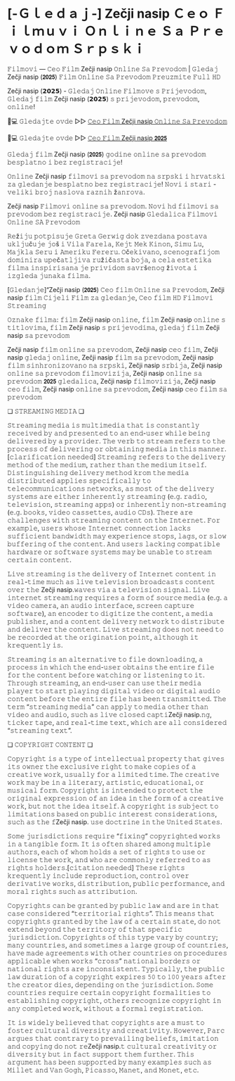 # [-Ｇｌｅｄａｊ-] Zečji nasip Ｃｅｏ Ｆｉｌｍｕｖｉ Ｏｎｌｉｎｅ Ｓａ Ｐｒｅｖｏｄｏｍ Ｓｒｐｓｋｉ

𝙵𝚒𝚕𝚖𝚘𝚟𝚒 — 𝙲𝚎𝚘 𝙵𝚒𝚕𝚖 Zečji nasip 𝙾𝚗𝚕𝚒𝚗𝚎 𝚂𝚊 𝙿𝚛𝚎𝚟𝚘𝚍𝚘𝚖 | 𝙶𝚕𝚎𝚍𝚊𝚓 Zečji nasip (𝟮𝟬𝟮𝟱) 𝙵𝚒𝚕𝚖 𝙾𝚗𝚕𝚒𝚗𝚎 𝚂𝚊 𝙿𝚛𝚎𝚟𝚘𝚍𝚘𝚖 𝙿𝚛𝚎𝚞𝚣𝚖𝚒𝚝𝚎 𝙵𝚞𝚕𝚕 𝙷𝙳

Zečji nasip (𝟮𝟬𝟮𝟱) - 𝙶𝚕𝚎𝚍𝚊𝚓 𝙾𝚗𝚕𝚒𝚗𝚎 𝙵𝚒𝚕𝚖𝚘𝚟𝚎 𝚜 𝙿𝚛𝚒𝚓𝚎𝚟𝚘𝚍𝚘𝚖, 𝙶𝚕𝚎𝚍𝚊𝚓 𝚏𝚒𝚕𝚖 Zečji nasip (𝟮𝟬𝟮𝟱) 𝚜 𝚙𝚛𝚒𝚓𝚎𝚟𝚘𝚍𝚘𝚖, 𝚙𝚛𝚎𝚟𝚘𝚍𝚘𝚖, 𝚘𝚗𝚕𝚒𝚗𝚎!

📱💻 𝙶𝚕𝚎𝚍𝚊𝚓𝚝𝚎 𝚘𝚟𝚍𝚎 ▷▷ [𝙲𝚎𝚘 𝙵𝚒𝚕𝚖 Zečji nasip 𝙾𝚗𝚕𝚒𝚗𝚎 𝚂𝚊 𝙿𝚛𝚎𝚟𝚘𝚍𝚘𝚖](https://tinyurl.com/mrkt3by)

📱💻 𝙶𝚕𝚎𝚍𝚊𝚓𝚝𝚎 𝚘𝚟𝚍𝚎 ▷▷ [𝙲𝚎𝚘 𝙵𝚒𝚕𝚖 Zečji nasip 𝟮𝟬𝟮𝟱](https://tinyurl.com/mrkt3by)

𝙶𝚕𝚎𝚍𝚊𝚓 𝚏𝚒𝚕𝚖 Zečji nasip (𝟮𝟬𝟮𝟱) 𝚐𝚘𝚍𝚒𝚗𝚎 𝚘𝚗𝚕𝚒𝚗𝚎 𝚜𝚊 𝚙𝚛𝚎𝚟𝚘𝚍𝚘𝚖 𝚋𝚎𝚜𝚙𝚕𝚊𝚝𝚗𝚘 𝚒 𝚋𝚎𝚣 𝚛𝚎𝚐𝚒𝚜𝚝𝚛𝚊𝚌𝚒𝚓𝚎!

𝙾𝚗𝚕𝚒𝚗𝚎 Zečji nasip 𝚏𝚒𝚕𝚖𝚘𝚟𝚒 𝚜𝚊 𝚙𝚛𝚎𝚟𝚘𝚍𝚘𝚖 𝚗𝚊 𝚜𝚛𝚙𝚜𝚔𝚒 𝚒 𝚑𝚛𝚟𝚊𝚝𝚜𝚔𝚒 𝚣𝚊 𝚐𝚕𝚎𝚍𝚊𝚗𝚓𝚎 𝚋𝚎𝚜𝚙𝚕𝚊𝚝𝚗𝚘 𝚋𝚎𝚣 𝚛𝚎𝚐𝚒𝚜𝚝𝚛𝚊𝚌𝚒𝚓𝚎! 𝙽𝚘𝚟𝚒 𝚒 𝚜𝚝𝚊𝚛𝚒 - 𝚟𝚎𝚕𝚒𝚔𝚒 𝚋𝚛𝚘𝚓 𝚗𝚊𝚜𝚕𝚘𝚟𝚊 𝚛𝚊𝚣𝚗𝚒𝚑 ž𝚊𝚗𝚛𝚘𝚟𝚊.

Zečji nasip 𝙵𝚒𝚕𝚖𝚘𝚟𝚒 𝚘𝚗𝚕𝚒𝚗𝚎 𝚜𝚊 𝚙𝚛𝚎𝚟𝚘𝚍𝚘𝚖. 𝙽𝚘𝚟𝚒 𝚑𝚍 𝚏𝚒𝚕𝚖𝚘𝚟𝚒 𝚜𝚊 𝚙𝚛𝚎𝚟𝚘𝚍𝚘𝚖 𝚋𝚎𝚣 𝚛𝚎𝚐𝚒𝚜𝚝𝚛𝚊𝚌𝚒𝚓𝚎. Zečji nasip 𝙶𝚕𝚎𝚍𝚊𝚕𝚒𝚌𝚊 𝙵𝚒𝚕𝚖𝚘𝚟𝚒 𝙾𝚗𝚕𝚒𝚗𝚎 𝚂𝙰 𝙿𝚛𝚎𝚟𝚘𝚍𝚘𝚖

𝚁𝚎ž𝚒𝚓𝚞 𝚙𝚘𝚝𝚙𝚒𝚜𝚞𝚓𝚎 𝙶𝚛𝚎𝚝𝚊 𝙶𝚎𝚛𝚠𝚒𝚐 𝚍𝚘𝚔 𝚣𝚟𝚎𝚣𝚍𝚊𝚗𝚊 𝚙𝚘𝚜𝚝𝚊𝚟𝚊 𝚞𝚔𝚕𝚓𝚞č𝚞𝚓𝚎 𝚓𝚘š 𝚒 𝚅𝚒𝚕𝚊 𝙵𝚊𝚛𝚎𝚕𝚊, 𝙺𝚎𝚓𝚝 𝙼𝚎𝚔 𝙺𝚒𝚗𝚘𝚗, 𝚂𝚒𝚖𝚞 𝙻𝚞, 𝙼𝚊𝚓𝚔𝚕𝚊 𝚂𝚎𝚛𝚞 𝚒 𝙰𝚖𝚎𝚛𝚒𝚔𝚞 𝙵𝚎𝚛𝚎𝚛𝚞. 𝙾č𝚎𝚔𝚒𝚟𝚊𝚗𝚘, 𝚜𝚌𝚎𝚗𝚘𝚐𝚛𝚊𝚏𝚒𝚓𝚘𝚖 𝚍𝚘𝚖𝚒𝚗𝚒𝚛𝚊 𝚞𝚙𝚎č𝚊𝚝𝚕𝚓𝚒𝚟𝚊 𝚛𝚞ž𝚒č𝚊𝚜𝚝𝚊 𝚋𝚘𝚓𝚊, 𝚊 𝚌𝚎𝚕𝚊 𝚎𝚜𝚝𝚎𝚝𝚒𝚔𝚊 𝚏𝚒𝚕𝚖𝚊 𝚒𝚗𝚜𝚙𝚒𝚛𝚒𝚜𝚊𝚗𝚊 𝚓𝚎 𝚙𝚛𝚒𝚟𝚒𝚍𝚘𝚖 𝚜𝚊𝚟𝚛š𝚎𝚗𝚘𝚐 ž𝚒𝚟𝚘𝚝𝚊 𝚒 𝚒𝚣𝚐𝚕𝚎𝚍𝚊 𝚓𝚞𝚗𝚊𝚔𝚊 𝚏𝚒𝚕𝚖𝚊.

[𝙶𝚕𝚎𝚍𝚊𝚗𝚓𝚎]“Zečji nasip (𝟮𝟬𝟮𝟱) 𝙲𝚎𝚘 𝚏𝚒𝚕𝚖 𝙾𝚗𝚕𝚒𝚗𝚎 𝚜𝚊 𝙿𝚛𝚎𝚟𝚘𝚍𝚘𝚖, Zečji nasip 𝚏𝚒𝚕𝚖 𝙲𝚒𝚓𝚎𝚕𝚒 𝙵𝚒𝚕𝚖 𝚣𝚊 𝚐𝚕𝚎𝚍𝚊𝚗𝚓𝚎, 𝙲𝚎𝚘 𝚏𝚒𝚕𝚖 𝙷𝙳 𝙵𝚒𝚕𝚖𝚘𝚟𝚒 𝚂𝚝𝚛𝚎𝚊𝚖𝚒𝚗𝚐

𝙾𝚣𝚗𝚊𝚔𝚎 𝚏𝚒𝚕𝚖𝚊: 𝚏𝚒𝚕𝚖 Zečji nasip 𝚘𝚗𝚕𝚒𝚗𝚎, 𝚏𝚒𝚕𝚖 Zečji nasip 𝚘𝚗𝚕𝚒𝚗𝚎 𝚜 𝚝𝚒𝚝𝚕𝚘𝚟𝚒𝚖𝚊, 𝚏𝚒𝚕𝚖 Zečji nasip 𝚜 𝚙𝚛𝚒𝚓𝚎𝚟𝚘𝚍𝚒𝚖𝚊, 𝚐𝚕𝚎𝚍𝚊𝚓 𝚏𝚒𝚕𝚖 Zečji nasip 𝚜𝚊 𝚙𝚛𝚎𝚟𝚘𝚍𝚘𝚖

Zečji nasip 𝚏𝚒𝚕𝚖 𝚘𝚗𝚕𝚒𝚗𝚎 𝚜𝚊 𝚙𝚛𝚎𝚟𝚘𝚍𝚘𝚖, Zečji nasip 𝚌𝚎𝚘 𝚏𝚒𝚕𝚖, Zečji nasip 𝚐𝚕𝚎𝚍𝚊𝚓 𝚘𝚗𝚕𝚒𝚗𝚎, Zečji nasip 𝚏𝚒𝚕𝚖 𝚜𝚊 𝚙𝚛𝚎𝚟𝚘𝚍𝚘𝚖, Zečji nasip 𝚏𝚒𝚕𝚖 𝚜𝚒𝚗𝚑𝚛𝚘𝚗𝚒𝚣𝚘𝚟𝚊𝚗𝚘 𝚗𝚊 𝚜𝚛𝚙𝚜𝚔𝚒, Zečji nasip 𝚜𝚛𝚋𝚒𝚓𝚊, Zečji nasip 𝚘𝚗𝚕𝚒𝚗𝚎 𝚜𝚊 𝚙𝚛𝚎𝚟𝚘𝚍𝚘𝚖 𝚏𝚒𝚕𝚖𝚘𝚟𝚒𝚣𝚒𝚓𝚊, Zečji nasip 𝚘𝚗𝚕𝚒𝚗𝚎 𝚜𝚊 𝚙𝚛𝚎𝚟𝚘𝚍𝚘𝚖 𝟮𝟬𝟮𝟱 𝚐𝚕𝚎𝚍𝚊𝚕𝚒𝚌𝚊, Zečji nasip 𝚏𝚒𝚕𝚖𝚘𝚟𝚒𝚣𝚒𝚓𝚊, Zečji nasip 𝚌𝚎𝚘 𝚏𝚒𝚕𝚖, Zečji nasip 𝚘𝚗𝚕𝚒𝚗𝚎 𝚜𝚊 𝚙𝚛𝚎𝚟𝚘𝚍𝚘𝚖, Zečji nasip 𝚌𝚎𝚘 𝚏𝚒𝚕𝚖 𝚜𝚊 𝚙𝚛𝚎𝚟𝚘𝚍𝚘𝚖

❏ 𝚂𝚃𝚁𝙴𝙰𝙼𝙸𝙽𝙶 𝙼𝙴𝙳𝙸𝙰 ❏

𝚂𝚝𝚛𝚎𝚊𝚖𝚒𝚗𝚐 𝚖𝚎𝚍𝚒𝚊 𝚒𝚜 𝚖𝚞𝚕𝚝𝚒𝚖𝚎𝚍𝚒𝚊 𝚝𝚑𝚊𝚝 𝚒𝚜 𝚌𝚘𝚗𝚜𝚝𝚊𝚗𝚝𝚕𝚢 𝚛𝚎𝚌𝚎𝚒𝚟𝚎𝚍 𝚋𝚢 𝚊𝚗𝚍 𝚙𝚛𝚎𝚜𝚎𝚗𝚝𝚎𝚍 𝚝𝚘 𝚊𝚗 𝚎𝚗𝚍-𝚞𝚜𝚎𝚛 𝚠𝚑𝚒𝚕𝚎 𝚋𝚎𝚒𝚗𝚐 𝚍𝚎𝚕𝚒𝚟𝚎𝚛𝚎𝚍 𝚋𝚢 𝚊 𝚙𝚛𝚘𝚟𝚒𝚍𝚎𝚛. 𝚃𝚑𝚎 𝚟𝚎𝚛𝚋 𝚝𝚘 𝚜𝚝𝚛𝚎𝚊𝚖 𝚛𝚎𝚏𝚎𝚛𝚜 𝚝𝚘 𝚝𝚑𝚎 𝚙𝚛𝚘𝚌𝚎𝚜𝚜 𝚘𝚏 𝚍𝚎𝚕𝚒𝚟𝚎𝚛𝚒𝚗𝚐 𝚘𝚛 𝚘𝚋𝚝𝚊𝚒𝚗𝚒𝚗𝚐 𝚖𝚎𝚍𝚒𝚊 𝚒𝚗 𝚝𝚑𝚒𝚜 𝚖𝚊𝚗𝚗𝚎𝚛.[𝚌𝚕𝚊𝚛𝚒𝚏𝚒𝚌𝚊𝚝𝚒𝚘𝚗 𝚗𝚎𝚎𝚍𝚎𝚍] 𝚂𝚝𝚛𝚎𝚊𝚖𝚒𝚗𝚐 𝚛𝚎𝚏𝚎𝚛𝚜 𝚝𝚘 𝚝𝚑𝚎 𝚍𝚎𝚕𝚒𝚟𝚎𝚛𝚢 𝚖𝚎𝚝𝚑𝚘𝚍 𝚘𝚏 𝚝𝚑𝚎 𝚖𝚎𝚍𝚒𝚞𝚖, 𝚛𝚊𝚝𝚑𝚎𝚛 𝚝𝚑𝚊𝚗 𝚝𝚑𝚎 𝚖𝚎𝚍𝚒𝚞𝚖 𝚒𝚝𝚜𝚎𝚕𝚏. 𝙳𝚒𝚜𝚝𝚒𝚗𝚐𝚞𝚒𝚜𝚑𝚒𝚗𝚐 𝚍𝚎𝚕𝚒𝚟𝚎𝚛𝚢 𝚖𝚎𝚝𝚑𝚘𝚍 𝚔𝚛𝚘𝚖 𝚝𝚑𝚎 𝚖𝚎𝚍𝚒𝚊 𝚍𝚒𝚜𝚝𝚛𝚒𝚋𝚞𝚝𝚎𝚍 𝚊𝚙𝚙𝚕𝚒𝚎𝚜 𝚜𝚙𝚎𝚌𝚒𝚏𝚒𝚌𝚊𝚕𝚕𝚢 𝚝𝚘 𝚝𝚎𝚕𝚎𝚌𝚘𝚖𝚖𝚞𝚗𝚒𝚌𝚊𝚝𝚒𝚘𝚗𝚜 𝚗𝚎𝚝𝚠𝚘𝚛𝚔𝚜, 𝚊𝚜 𝚖𝚘𝚜𝚝 𝚘𝚏 𝚝𝚑𝚎 𝚍𝚎𝚕𝚒𝚟𝚎𝚛𝚢 𝚜𝚢𝚜𝚝𝚎𝚖𝚜 𝚊𝚛𝚎 𝚎𝚒𝚝𝚑𝚎𝚛 𝚒𝚗𝚑𝚎𝚛𝚎𝚗𝚝𝚕𝚢 𝚜𝚝𝚛𝚎𝚊𝚖𝚒𝚗𝚐 (𝚎.𝚐. 𝚛𝚊𝚍𝚒𝚘, 𝚝𝚎𝚕𝚎𝚟𝚒𝚜𝚒𝚘𝚗, 𝚜𝚝𝚛𝚎𝚊𝚖𝚒𝚗𝚐 𝚊𝚙𝚙𝚜) 𝚘𝚛 𝚒𝚗𝚑𝚎𝚛𝚎𝚗𝚝𝚕𝚢 𝚗𝚘𝚗-𝚜𝚝𝚛𝚎𝚊𝚖𝚒𝚗𝚐 (𝚎.𝚐. 𝚋𝚘𝚘𝚔𝚜, 𝚟𝚒𝚍𝚎𝚘 𝚌𝚊𝚜𝚜𝚎𝚝𝚝𝚎𝚜, 𝚊𝚞𝚍𝚒𝚘 𝙲𝙳𝚜). 𝚃𝚑𝚎𝚛𝚎 𝚊𝚛𝚎 𝚌𝚑𝚊𝚕𝚕𝚎𝚗𝚐𝚎𝚜 𝚠𝚒𝚝𝚑 𝚜𝚝𝚛𝚎𝚊𝚖𝚒𝚗𝚐 𝚌𝚘𝚗𝚝𝚎𝚗𝚝 𝚘𝚗 𝚝𝚑𝚎 𝙸𝚗𝚝𝚎𝚛𝚗𝚎𝚝. 𝙵𝚘𝚛 𝚎𝚡𝚊𝚖𝚙𝚕𝚎, 𝚞𝚜𝚎𝚛𝚜 𝚠𝚑𝚘𝚜𝚎 𝙸𝚗𝚝𝚎𝚛𝚗𝚎𝚝 𝚌𝚘𝚗𝚗𝚎𝚌𝚝𝚒𝚘𝚗 𝚕𝚊𝚌𝚔𝚜 𝚜𝚞𝚏𝚏𝚒𝚌𝚒𝚎𝚗𝚝 𝚋𝚊𝚗𝚍𝚠𝚒𝚍𝚝𝚑 𝚖𝚊𝚢 𝚎𝚡𝚙𝚎𝚛𝚒𝚎𝚗𝚌𝚎 𝚜𝚝𝚘𝚙𝚜, 𝚕𝚊𝚐𝚜, 𝚘𝚛 𝚜𝚕𝚘𝚠 𝚋𝚞𝚏𝚏𝚎𝚛𝚒𝚗𝚐 𝚘𝚏 𝚝𝚑𝚎 𝚌𝚘𝚗𝚝𝚎𝚗𝚝. 𝙰𝚗𝚍 𝚞𝚜𝚎𝚛𝚜 𝚕𝚊𝚌𝚔𝚒𝚗𝚐 𝚌𝚘𝚖𝚙𝚊𝚝𝚒𝚋𝚕𝚎 𝚑𝚊𝚛𝚍𝚠𝚊𝚛𝚎 𝚘𝚛 𝚜𝚘𝚏𝚝𝚠𝚊𝚛𝚎 𝚜𝚢𝚜𝚝𝚎𝚖𝚜 𝚖𝚊𝚢 𝚋𝚎 𝚞𝚗𝚊𝚋𝚕𝚎 𝚝𝚘 𝚜𝚝𝚛𝚎𝚊𝚖 𝚌𝚎𝚛𝚝𝚊𝚒𝚗 𝚌𝚘𝚗𝚝𝚎𝚗𝚝.

𝙻𝚒𝚟𝚎 𝚜𝚝𝚛𝚎𝚊𝚖𝚒𝚗𝚐 𝚒𝚜 𝚝𝚑𝚎 𝚍𝚎𝚕𝚒𝚟𝚎𝚛𝚢 𝚘𝚏 𝙸𝚗𝚝𝚎𝚛𝚗𝚎𝚝 𝚌𝚘𝚗𝚝𝚎𝚗𝚝 𝚒𝚗 𝚛𝚎𝚊𝚕-𝚝𝚒𝚖𝚎 𝚖𝚞𝚌𝚑 𝚊𝚜 𝚕𝚒𝚟𝚎 𝚝𝚎𝚕𝚎𝚟𝚒𝚜𝚒𝚘𝚗 𝚋𝚛𝚘𝚊𝚍𝚌𝚊𝚜𝚝𝚜 𝚌𝚘𝚗𝚝𝚎𝚗𝚝 𝚘𝚟𝚎𝚛 𝚝𝚑𝚎 Zečji nasip.𝚠𝚊𝚟𝚎𝚜 𝚟𝚒𝚊 𝚊 𝚝𝚎𝚕𝚎𝚟𝚒𝚜𝚒𝚘𝚗 𝚜𝚒𝚐𝚗𝚊𝚕. 𝙻𝚒𝚟𝚎 𝚒𝚗𝚝𝚎𝚛𝚗𝚎𝚝 𝚜𝚝𝚛𝚎𝚊𝚖𝚒𝚗𝚐 𝚛𝚎𝚚𝚞𝚒𝚛𝚎𝚜 𝚊 𝚏𝚘𝚛𝚖 𝚘𝚏 𝚜𝚘𝚞𝚛𝚌𝚎 𝚖𝚎𝚍𝚒𝚊 (𝚎.𝚐. 𝚊 𝚟𝚒𝚍𝚎𝚘 𝚌𝚊𝚖𝚎𝚛𝚊, 𝚊𝚗 𝚊𝚞𝚍𝚒𝚘 𝚒𝚗𝚝𝚎𝚛𝚏𝚊𝚌𝚎, 𝚜𝚌𝚛𝚎𝚎𝚗 𝚌𝚊𝚙𝚝𝚞𝚛𝚎 𝚜𝚘𝚏𝚝𝚠𝚊𝚛𝚎), 𝚊𝚗 𝚎𝚗𝚌𝚘𝚍𝚎𝚛 𝚝𝚘 𝚍𝚒𝚐𝚒𝚝𝚒𝚣𝚎 𝚝𝚑𝚎 𝚌𝚘𝚗𝚝𝚎𝚗𝚝, 𝚊 𝚖𝚎𝚍𝚒𝚊 𝚙𝚞𝚋𝚕𝚒𝚜𝚑𝚎𝚛, 𝚊𝚗𝚍 𝚊 𝚌𝚘𝚗𝚝𝚎𝚗𝚝 𝚍𝚎𝚕𝚒𝚟𝚎𝚛𝚢 𝚗𝚎𝚝𝚠𝚘𝚛𝚔 𝚝𝚘 𝚍𝚒𝚜𝚝𝚛𝚒𝚋𝚞𝚝𝚎 𝚊𝚗𝚍 𝚍𝚎𝚕𝚒𝚟𝚎𝚛 𝚝𝚑𝚎 𝚌𝚘𝚗𝚝𝚎𝚗𝚝. 𝙻𝚒𝚟𝚎 𝚜𝚝𝚛𝚎𝚊𝚖𝚒𝚗𝚐 𝚍𝚘𝚎𝚜 𝚗𝚘𝚝 𝚗𝚎𝚎𝚍 𝚝𝚘 𝚋𝚎 𝚛𝚎𝚌𝚘𝚛𝚍𝚎𝚍 𝚊𝚝 𝚝𝚑𝚎 𝚘𝚛𝚒𝚐𝚒𝚗𝚊𝚝𝚒𝚘𝚗 𝚙𝚘𝚒𝚗𝚝, 𝚊𝚕𝚝𝚑𝚘𝚞𝚐𝚑 𝚒𝚝 𝚔𝚛𝚎𝚚𝚞𝚎𝚗𝚝𝚕𝚢 𝚒𝚜.

𝚂𝚝𝚛𝚎𝚊𝚖𝚒𝚗𝚐 𝚒𝚜 𝚊𝚗 𝚊𝚕𝚝𝚎𝚛𝚗𝚊𝚝𝚒𝚟𝚎 𝚝𝚘 𝚏𝚒𝚕𝚎 𝚍𝚘𝚠𝚗𝚕𝚘𝚊𝚍𝚒𝚗𝚐, 𝚊 𝚙𝚛𝚘𝚌𝚎𝚜𝚜 𝚒𝚗 𝚠𝚑𝚒𝚌𝚑 𝚝𝚑𝚎 𝚎𝚗𝚍-𝚞𝚜𝚎𝚛 𝚘𝚋𝚝𝚊𝚒𝚗𝚜 𝚝𝚑𝚎 𝚎𝚗𝚝𝚒𝚛𝚎 𝚏𝚒𝚕𝚎 𝚏𝚘𝚛 𝚝𝚑𝚎 𝚌𝚘𝚗𝚝𝚎𝚗𝚝 𝚋𝚎𝚏𝚘𝚛𝚎 𝚠𝚊𝚝𝚌𝚑𝚒𝚗𝚐 𝚘𝚛 𝚕𝚒𝚜𝚝𝚎𝚗𝚒𝚗𝚐 𝚝𝚘 𝚒𝚝. 𝚃𝚑𝚛𝚘𝚞𝚐𝚑 𝚜𝚝𝚛𝚎𝚊𝚖𝚒𝚗𝚐, 𝚊𝚗 𝚎𝚗𝚍-𝚞𝚜𝚎𝚛 𝚌𝚊𝚗 𝚞𝚜𝚎 𝚝𝚑𝚎𝚒𝚛 𝚖𝚎𝚍𝚒𝚊 𝚙𝚕𝚊𝚢𝚎𝚛 𝚝𝚘 𝚜𝚝𝚊𝚛𝚝 𝚙𝚕𝚊𝚢𝚒𝚗𝚐 𝚍𝚒𝚐𝚒𝚝𝚊𝚕 𝚟𝚒𝚍𝚎𝚘 𝚘𝚛 𝚍𝚒𝚐𝚒𝚝𝚊𝚕 𝚊𝚞𝚍𝚒𝚘 𝚌𝚘𝚗𝚝𝚎𝚗𝚝 𝚋𝚎𝚏𝚘𝚛𝚎 𝚝𝚑𝚎 𝚎𝚗𝚝𝚒𝚛𝚎 𝚏𝚒𝚕𝚎 𝚑𝚊𝚜 𝚋𝚎𝚎𝚗 𝚝𝚛𝚊𝚗𝚜𝚖𝚒𝚝𝚝𝚎𝚍. 𝚃𝚑𝚎 𝚝𝚎𝚛𝚖 “𝚜𝚝𝚛𝚎𝚊𝚖𝚒𝚗𝚐 𝚖𝚎𝚍𝚒𝚊” 𝚌𝚊𝚗 𝚊𝚙𝚙𝚕𝚢 𝚝𝚘 𝚖𝚎𝚍𝚒𝚊 𝚘𝚝𝚑𝚎𝚛 𝚝𝚑𝚊𝚗 𝚟𝚒𝚍𝚎𝚘 𝚊𝚗𝚍 𝚊𝚞𝚍𝚒𝚘, 𝚜𝚞𝚌𝚑 𝚊𝚜 𝚕𝚒𝚟𝚎 𝚌𝚕𝚘𝚜𝚎𝚍 𝚌𝚊𝚙𝚝𝚒Zečji nasip.𝚗𝚐, 𝚝𝚒𝚌𝚔𝚎𝚛 𝚝𝚊𝚙𝚎, 𝚊𝚗𝚍 𝚛𝚎𝚊𝚕-𝚝𝚒𝚖𝚎 𝚝𝚎𝚡𝚝, 𝚠𝚑𝚒𝚌𝚑 𝚊𝚛𝚎 𝚊𝚕𝚕 𝚌𝚘𝚗𝚜𝚒𝚍𝚎𝚛𝚎𝚍 “𝚜𝚝𝚛𝚎𝚊𝚖𝚒𝚗𝚐 𝚝𝚎𝚡𝚝”.

❏ 𝙲𝙾𝙿𝚈𝚁𝙸𝙶𝙷𝚃 𝙲𝙾𝙽𝚃𝙴𝙽𝚃 ❏

𝙲𝚘𝚙𝚢𝚛𝚒𝚐𝚑𝚝 𝚒𝚜 𝚊 𝚝𝚢𝚙𝚎 𝚘𝚏 𝚒𝚗𝚝𝚎𝚕𝚕𝚎𝚌𝚝𝚞𝚊𝚕 𝚙𝚛𝚘𝚙𝚎𝚛𝚝𝚢 𝚝𝚑𝚊𝚝 𝚐𝚒𝚟𝚎𝚜 𝚒𝚝𝚜 𝚘𝚠𝚗𝚎𝚛 𝚝𝚑𝚎 𝚎𝚡𝚌𝚕𝚞𝚜𝚒𝚟𝚎 𝚛𝚒𝚐𝚑𝚝 𝚝𝚘 𝚖𝚊𝚔𝚎 𝚌𝚘𝚙𝚒𝚎𝚜 𝚘𝚏 𝚊 𝚌𝚛𝚎𝚊𝚝𝚒𝚟𝚎 𝚠𝚘𝚛𝚔, 𝚞𝚜𝚞𝚊𝚕𝚕𝚢 𝚏𝚘𝚛 𝚊 𝚕𝚒𝚖𝚒𝚝𝚎𝚍 𝚝𝚒𝚖𝚎. 𝚃𝚑𝚎 𝚌𝚛𝚎𝚊𝚝𝚒𝚟𝚎 𝚠𝚘𝚛𝚔 𝚖𝚊𝚢 𝚋𝚎 𝚒𝚗 𝚊 𝚕𝚒𝚝𝚎𝚛𝚊𝚛𝚢, 𝚊𝚛𝚝𝚒𝚜𝚝𝚒𝚌, 𝚎𝚍𝚞𝚌𝚊𝚝𝚒𝚘𝚗𝚊𝚕, 𝚘𝚛 𝚖𝚞𝚜𝚒𝚌𝚊𝚕 𝚏𝚘𝚛𝚖. 𝙲𝚘𝚙𝚢𝚛𝚒𝚐𝚑𝚝 𝚒𝚜 𝚒𝚗𝚝𝚎𝚗𝚍𝚎𝚍 𝚝𝚘 𝚙𝚛𝚘𝚝𝚎𝚌𝚝 𝚝𝚑𝚎 𝚘𝚛𝚒𝚐𝚒𝚗𝚊𝚕 𝚎𝚡𝚙𝚛𝚎𝚜𝚜𝚒𝚘𝚗 𝚘𝚏 𝚊𝚗 𝚒𝚍𝚎𝚊 𝚒𝚗 𝚝𝚑𝚎 𝚏𝚘𝚛𝚖 𝚘𝚏 𝚊 𝚌𝚛𝚎𝚊𝚝𝚒𝚟𝚎 𝚠𝚘𝚛𝚔, 𝚋𝚞𝚝 𝚗𝚘𝚝 𝚝𝚑𝚎 𝚒𝚍𝚎𝚊 𝚒𝚝𝚜𝚎𝚕𝚏. 𝙰 𝚌𝚘𝚙𝚢𝚛𝚒𝚐𝚑𝚝 𝚒𝚜 𝚜𝚞𝚋𝚓𝚎𝚌𝚝 𝚝𝚘 𝚕𝚒𝚖𝚒𝚝𝚊𝚝𝚒𝚘𝚗𝚜 𝚋𝚊𝚜𝚎𝚍 𝚘𝚗 𝚙𝚞𝚋𝚕𝚒𝚌 𝚒𝚗𝚝𝚎𝚛𝚎𝚜𝚝 𝚌𝚘𝚗𝚜𝚒𝚍𝚎𝚛𝚊𝚝𝚒𝚘𝚗𝚜, 𝚜𝚞𝚌𝚑 𝚊𝚜 𝚝𝚑𝚎 𝚏Zečji nasip. 𝚞𝚜𝚎 𝚍𝚘𝚌𝚝𝚛𝚒𝚗𝚎 𝚒𝚗 𝚝𝚑𝚎 𝚄𝚗𝚒𝚝𝚎𝚍 𝚂𝚝𝚊𝚝𝚎𝚜.

𝚂𝚘𝚖𝚎 𝚓𝚞𝚛𝚒𝚜𝚍𝚒𝚌𝚝𝚒𝚘𝚗𝚜 𝚛𝚎𝚚𝚞𝚒𝚛𝚎 “𝚏𝚒𝚡𝚒𝚗𝚐” 𝚌𝚘𝚙𝚢𝚛𝚒𝚐𝚑𝚝𝚎𝚍 𝚠𝚘𝚛𝚔𝚜 𝚒𝚗 𝚊 𝚝𝚊𝚗𝚐𝚒𝚋𝚕𝚎 𝚏𝚘𝚛𝚖. 𝙸𝚝 𝚒𝚜 𝚘𝚏𝚝𝚎𝚗 𝚜𝚑𝚊𝚛𝚎𝚍 𝚊𝚖𝚘𝚗𝚐 𝚖𝚞𝚕𝚝𝚒𝚙𝚕𝚎 𝚊𝚞𝚝𝚑𝚘𝚛𝚜, 𝚎𝚊𝚌𝚑 𝚘𝚏 𝚠𝚑𝚘𝚖 𝚑𝚘𝚕𝚍𝚜 𝚊 𝚜𝚎𝚝 𝚘𝚏 𝚛𝚒𝚐𝚑𝚝𝚜 𝚝𝚘 𝚞𝚜𝚎 𝚘𝚛 𝚕𝚒𝚌𝚎𝚗𝚜𝚎 𝚝𝚑𝚎 𝚠𝚘𝚛𝚔, 𝚊𝚗𝚍 𝚠𝚑𝚘 𝚊𝚛𝚎 𝚌𝚘𝚖𝚖𝚘𝚗𝚕𝚢 𝚛𝚎𝚏𝚎𝚛𝚛𝚎𝚍 𝚝𝚘 𝚊𝚜 𝚛𝚒𝚐𝚑𝚝𝚜 𝚑𝚘𝚕𝚍𝚎𝚛𝚜.[𝚌𝚒𝚝𝚊𝚝𝚒𝚘𝚗 𝚗𝚎𝚎𝚍𝚎𝚍] 𝚃𝚑𝚎𝚜𝚎 𝚛𝚒𝚐𝚑𝚝𝚜 𝚔𝚛𝚎𝚚𝚞𝚎𝚗𝚝𝚕𝚢 𝚒𝚗𝚌𝚕𝚞𝚍𝚎 𝚛𝚎𝚙𝚛𝚘𝚍𝚞𝚌𝚝𝚒𝚘𝚗, 𝚌𝚘𝚗𝚝𝚛𝚘𝚕 𝚘𝚟𝚎𝚛 𝚍𝚎𝚛𝚒𝚟𝚊𝚝𝚒𝚟𝚎 𝚠𝚘𝚛𝚔𝚜, 𝚍𝚒𝚜𝚝𝚛𝚒𝚋𝚞𝚝𝚒𝚘𝚗, 𝚙𝚞𝚋𝚕𝚒𝚌 𝚙𝚎𝚛𝚏𝚘𝚛𝚖𝚊𝚗𝚌𝚎, 𝚊𝚗𝚍 𝚖𝚘𝚛𝚊𝚕 𝚛𝚒𝚐𝚑𝚝𝚜 𝚜𝚞𝚌𝚑 𝚊𝚜 𝚊𝚝𝚝𝚛𝚒𝚋𝚞𝚝𝚒𝚘𝚗.

𝙲𝚘𝚙𝚢𝚛𝚒𝚐𝚑𝚝𝚜 𝚌𝚊𝚗 𝚋𝚎 𝚐𝚛𝚊𝚗𝚝𝚎𝚍 𝚋𝚢 𝚙𝚞𝚋𝚕𝚒𝚌 𝚕𝚊𝚠 𝚊𝚗𝚍 𝚊𝚛𝚎 𝚒𝚗 𝚝𝚑𝚊𝚝 𝚌𝚊𝚜𝚎 𝚌𝚘𝚗𝚜𝚒𝚍𝚎𝚛𝚎𝚍 “𝚝𝚎𝚛𝚛𝚒𝚝𝚘𝚛𝚒𝚊𝚕 𝚛𝚒𝚐𝚑𝚝𝚜”. 𝚃𝚑𝚒𝚜 𝚖𝚎𝚊𝚗𝚜 𝚝𝚑𝚊𝚝 𝚌𝚘𝚙𝚢𝚛𝚒𝚐𝚑𝚝𝚜 𝚐𝚛𝚊𝚗𝚝𝚎𝚍 𝚋𝚢 𝚝𝚑𝚎 𝚕𝚊𝚠 𝚘𝚏 𝚊 𝚌𝚎𝚛𝚝𝚊𝚒𝚗 𝚜𝚝𝚊𝚝𝚎, 𝚍𝚘 𝚗𝚘𝚝 𝚎𝚡𝚝𝚎𝚗𝚍 𝚋𝚎𝚢𝚘𝚗𝚍 𝚝𝚑𝚎 𝚝𝚎𝚛𝚛𝚒𝚝𝚘𝚛𝚢 𝚘𝚏 𝚝𝚑𝚊𝚝 𝚜𝚙𝚎𝚌𝚒𝚏𝚒𝚌 𝚓𝚞𝚛𝚒𝚜𝚍𝚒𝚌𝚝𝚒𝚘𝚗. 𝙲𝚘𝚙𝚢𝚛𝚒𝚐𝚑𝚝𝚜 𝚘𝚏 𝚝𝚑𝚒𝚜 𝚝𝚢𝚙𝚎 𝚟𝚊𝚛𝚢 𝚋𝚢 𝚌𝚘𝚞𝚗𝚝𝚛𝚢; 𝚖𝚊𝚗𝚢 𝚌𝚘𝚞𝚗𝚝𝚛𝚒𝚎𝚜, 𝚊𝚗𝚍 𝚜𝚘𝚖𝚎𝚝𝚒𝚖𝚎𝚜 𝚊 𝚕𝚊𝚛𝚐𝚎 𝚐𝚛𝚘𝚞𝚙 𝚘𝚏 𝚌𝚘𝚞𝚗𝚝𝚛𝚒𝚎𝚜, 𝚑𝚊𝚟𝚎 𝚖𝚊𝚍𝚎 𝚊𝚐𝚛𝚎𝚎𝚖𝚎𝚗𝚝𝚜 𝚠𝚒𝚝𝚑 𝚘𝚝𝚑𝚎𝚛 𝚌𝚘𝚞𝚗𝚝𝚛𝚒𝚎𝚜 𝚘𝚗 𝚙𝚛𝚘𝚌𝚎𝚍𝚞𝚛𝚎𝚜 𝚊𝚙𝚙𝚕𝚒𝚌𝚊𝚋𝚕𝚎 𝚠𝚑𝚎𝚗 𝚠𝚘𝚛𝚔𝚜 “𝚌𝚛𝚘𝚜𝚜” 𝚗𝚊𝚝𝚒𝚘𝚗𝚊𝚕 𝚋𝚘𝚛𝚍𝚎𝚛𝚜 𝚘𝚛 𝚗𝚊𝚝𝚒𝚘𝚗𝚊𝚕 𝚛𝚒𝚐𝚑𝚝𝚜 𝚊𝚛𝚎 𝚒𝚗𝚌𝚘𝚗𝚜𝚒𝚜𝚝𝚎𝚗𝚝. 𝚃𝚢𝚙𝚒𝚌𝚊𝚕𝚕𝚢, 𝚝𝚑𝚎 𝚙𝚞𝚋𝚕𝚒𝚌 𝚕𝚊𝚠 𝚍𝚞𝚛𝚊𝚝𝚒𝚘𝚗 𝚘𝚏 𝚊 𝚌𝚘𝚙𝚢𝚛𝚒𝚐𝚑𝚝 𝚎𝚡𝚙𝚒𝚛𝚎𝚜 𝟻𝟶 𝚝𝚘 𝟷𝟶𝟶 𝚢𝚎𝚊𝚛𝚜 𝚊𝚏𝚝𝚎𝚛 𝚝𝚑𝚎 𝚌𝚛𝚎𝚊𝚝𝚘𝚛 𝚍𝚒𝚎𝚜, 𝚍𝚎𝚙𝚎𝚗𝚍𝚒𝚗𝚐 𝚘𝚗 𝚝𝚑𝚎 𝚓𝚞𝚛𝚒𝚜𝚍𝚒𝚌𝚝𝚒𝚘𝚗. 𝚂𝚘𝚖𝚎 𝚌𝚘𝚞𝚗𝚝𝚛𝚒𝚎𝚜 𝚛𝚎𝚚𝚞𝚒𝚛𝚎 𝚌𝚎𝚛𝚝𝚊𝚒𝚗 𝚌𝚘𝚙𝚢𝚛𝚒𝚐𝚑𝚝 𝚏𝚘𝚛𝚖𝚊𝚕𝚒𝚝𝚒𝚎𝚜 𝚝𝚘 𝚎𝚜𝚝𝚊𝚋𝚕𝚒𝚜𝚑𝚒𝚗𝚐 𝚌𝚘𝚙𝚢𝚛𝚒𝚐𝚑𝚝, 𝚘𝚝𝚑𝚎𝚛𝚜 𝚛𝚎𝚌𝚘𝚐𝚗𝚒𝚣𝚎 𝚌𝚘𝚙𝚢𝚛𝚒𝚐𝚑𝚝 𝚒𝚗 𝚊𝚗𝚢 𝚌𝚘𝚖𝚙𝚕𝚎𝚝𝚎𝚍 𝚠𝚘𝚛𝚔, 𝚠𝚒𝚝𝚑𝚘𝚞𝚝 𝚊 𝚏𝚘𝚛𝚖𝚊𝚕 𝚛𝚎𝚐𝚒𝚜𝚝𝚛𝚊𝚝𝚒𝚘𝚗.

𝙸𝚝 𝚒𝚜 𝚠𝚒𝚍𝚎𝚕𝚢 𝚋𝚎𝚕𝚒𝚎𝚟𝚎𝚍 𝚝𝚑𝚊𝚝 𝚌𝚘𝚙𝚢𝚛𝚒𝚐𝚑𝚝𝚜 𝚊𝚛𝚎 𝚊 𝚖𝚞𝚜𝚝 𝚝𝚘 𝚏𝚘𝚜𝚝𝚎𝚛 𝚌𝚞𝚕𝚝𝚞𝚛𝚊𝚕 𝚍𝚒𝚟𝚎𝚛𝚜𝚒𝚝𝚢 𝚊𝚗𝚍 𝚌𝚛𝚎𝚊𝚝𝚒𝚟𝚒𝚝𝚢. 𝙷𝚘𝚠𝚎𝚟𝚎𝚛, 𝙿𝚊𝚛𝚌 𝚊𝚛𝚐𝚞𝚎𝚜 𝚝𝚑𝚊𝚝 𝚌𝚘𝚗𝚝𝚛𝚊𝚛𝚢 𝚝𝚘 𝚙𝚛𝚎𝚟𝚊𝚒𝚕𝚒𝚗𝚐 𝚋𝚎𝚕𝚒𝚎𝚏𝚜, 𝚒𝚖𝚒𝚝𝚊𝚝𝚒𝚘𝚗 𝚊𝚗𝚍 𝚌𝚘𝚙𝚢𝚒𝚗𝚐 𝚍𝚘 𝚗𝚘𝚝 𝚛𝚎Zečji nasip.𝚝 𝚌𝚞𝚕𝚝𝚞𝚛𝚊𝚕 𝚌𝚛𝚎𝚊𝚝𝚒𝚟𝚒𝚝𝚢 𝚘𝚛 𝚍𝚒𝚟𝚎𝚛𝚜𝚒𝚝𝚢 𝚋𝚞𝚝 𝚒𝚗 𝚏𝚊𝚌𝚝 𝚜𝚞𝚙𝚙𝚘𝚛𝚝 𝚝𝚑𝚎𝚖 𝚏𝚞𝚛𝚝𝚑𝚎𝚛. 𝚃𝚑𝚒𝚜 𝚊𝚛𝚐𝚞𝚖𝚎𝚗𝚝 𝚑𝚊𝚜 𝚋𝚎𝚎𝚗 𝚜𝚞𝚙𝚙𝚘𝚛𝚝𝚎𝚍 𝚋𝚢 𝚖𝚊𝚗𝚢 𝚎𝚡𝚊𝚖𝚙𝚕𝚎𝚜 𝚜𝚞𝚌𝚑 𝚊𝚜 𝙼𝚒𝚕𝚕𝚎𝚝 𝚊𝚗𝚍 𝚅𝚊𝚗 𝙶𝚘𝚐𝚑, 𝙿𝚒𝚌𝚊𝚜𝚜𝚘, 𝙼𝚊𝚗𝚎𝚝, 𝚊𝚗𝚍 𝙼𝚘𝚗𝚎𝚝, 𝚎𝚝𝚌.
